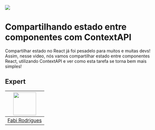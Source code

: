<img src="https://storage.googleapis.com/golden-wind/experts-club/capa-github.svg" />

# Compartilhando estado entre componentes com ContextAPI

Compartilhar estado no React já foi pesadelo para muitos e muitas devs!
Assim, nesse video, nós vamos compartilhar estado entre componentes React, utilizando ContextAPI e ver como esta tarefa se torna bem mais simples!

## Expert

| [<img src="https://avatars.githubusercontent.com/u/45862435?v=4" width="75px;"/>](https://github.com/frontfabi) |
| :-------------------------------------------------------------------------------------------------------------: |
|                                 [Fabi Rodrigues](https://github.com/frontfabi)                                  |
